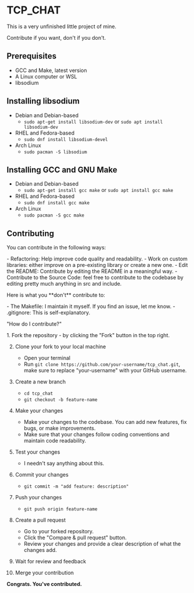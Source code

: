 # TCP_CHAT
<p>This is a very unfinished little project of mine.</p>
Contribute if you want, don't if you don't.

## Prerequisites
- GCC and Make, latest version
- A Linux computer or WSL
- libsodium

## Installing libsodium
- Debian and Debian-based 
    - `sudo apt-get install libsodium-dev` or `sudo apt install libsodium-dev`
- RHEL and Fedora-based
    - `sudo dnf install libsodium-devel`
- Arch Linux
    - `sudo pacman -S libsodium`

## Installing GCC and GNU Make
- Debian and Debian-based 
    - `sudo apt-get install gcc make` or `sudo apt install gcc make`
- RHEL and Fedora-based
    - `sudo dnf install gcc make`
- Arch Linux
    - `sudo pacman -S gcc make`

## Contributing
<p>You can contribute in the following ways:</p>
- Refactoring: Help improve code quality and readability.
- Work on custom libraries: either improve on a pre-existing library or create a new one.
- Edit the README: Contribute by editing the README in a meaningful way.
- Contribute to the Source Code: feel free to contribute to the codebase by editing pretty much anything in src and include.

<br />
<p>Here is what you **don't** contribute to:</p>
- The Makefile: I maintain it myself. If you find an issue, let me know.
- .gitignore: This is self-explanatory.

<br />
<p>"How do I contribute?"</p>
1. Fork the repository
    - by clicking the "Fork" button in the top right.

2. Clone your fork to your local machine
    - Open your terminal
    - Run `git clone https://github.com/your-username/tcp_chat.git`, make sure to replace "your-username" with your GitHub username.

3. Create a new branch
    - `cd tcp_chat`
    - `git checkout -b feature-name`

4. Make your changes
    - Make your changes to the codebase. You can add new features, fix bugs, or make improvements.
    - Make sure that your changes follow coding conventions and maintain code readability.

5. Test your changes
    - I needn't say anything about this.

6. Commit your changes
    - `git commit -m "add feature: description"`

7. Push your changes
    - `git push origin feature-name`

8. Create a pull request
    - Go to your forked repository.
    - Click the "Compare & pull request" button.
    - Review your changes and provide a clear description of what the changes add.

9. Wait for review and feedback

10. Merge your contribution

**Congrats. You've contributed.**
